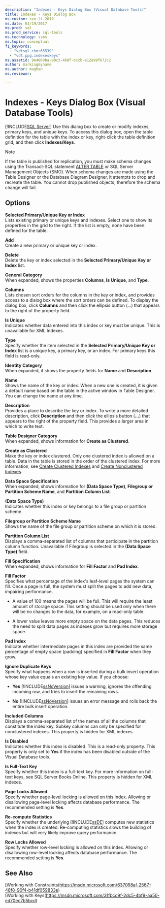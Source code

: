 ```yaml
---
description: "Indexes - Keys Dialog Box (Visual Database Tools)"
title: Indexes - Keys Dialog Box
ms.custom: seo-lt-2019
ms.date: 01/19/2017
ms.prod: sql
ms.prod_service: sql-tools
ms.technology: ssms
ms.topic: conceptual
f1_keywords: 
  - "vdtsql.chm:65539"
  - "vdt.ppg.indexeskeys"
ms.assetid: 9e4060ba-80c3-468f-bccb-e12e99f672c2
author: markingmyname
ms.author: maghan
ms.reviewer: 

---
```

# Indexes - Keys Dialog Box (Visual Database Tools)
[!INCLUDE[SQL Server](../../includes/applies-to-version/sqlserver.md)]
Use this dialog box to create or modify indexes, primary keys, and unique keys. To access this dialog box, open the table definition for the table with the index or key, right-click the table definition grid, and then click **Indexes/Keys**.  
  
> [!NOTE]  
> If the table is published for replication, you must make schema changes using the Transact-SQL statement [ALTER TABLE](../../t-sql/statements/alter-table-transact-sql.md) or SQL Server Management Objects (SMO). When schema changes are made using the Table Designer or the Database Diagram Designer, it attempts to drop and recreate the table. You cannot drop published objects, therefore the schema change will fail.  
  
## Options  
**Selected Primary/Unique Key or Index**  
Lists existing primary or unique keys and indexes. Select one to show its properties in the grid to the right. If the list is empty, none have been defined for the table.  
  
**Add**  
Create a new primary or unique key or index.  
  
**Delete**  
Delete the key or index selected in the **Selected Primary/Unique Key or Index** list.  
  
**General Category**  
When expanded, shows the properties **Columns**, **Is Unique**, and **Type**.  
  
**Columns**  
Lists chosen sort orders for the columns in the key or index, and provides access to a dialog box where the sort orders can be defined. To display the dialog box, click **Columns** and then click the ellipsis button (...) that appears to the right of the property field.  
  
**Is Unique**  
Indicates whether data entered into this index or key must be unique. This is unavailable for XML Indexes.  
  
**Type**  
Specify whether the item selected in the **Selected Primary/Unique Key or Index** list is a unique key, a primary key, or an index. For primary keys this field is read-only.  
  
**Identity Category**  
When expanded, it shows the property fields for **Name** and **Description**.  
  
**Name**  
Shows the name of the key or index. When a new one is created, it is given a default name based on the table in the active window in Table Designer. You can change the name at any time.  
  
**Description**  
Provides a place to describe the key or index. To write a more detailed description, click **Description** and then click the ellipsis button (**...**) that appears to the right of the property field. This provides a larger area in which to write text.  
  
**Table Designer Category**  
When expanded, shows information for **Create as Clustered**.  
  
**Create as Clustered**  
Make the key or index clustered. Only one clustered index is allowed on a table. Data in the table is stored in the order of the clustered index. For more information, see [Create Clustered Indexes](../../relational-databases/indexes/create-clustered-indexes.md) and [Create Nonclustered Indexes](../../relational-databases/indexes/create-nonclustered-indexes.md).  
  
**Data Space Specification**  
When expanded, shows information for **(Data Space Type)**, **Filegroup or Partition Scheme Name**, and **Partition Column List**.  
  
**(Data Space Type)**  
Indicates whether this index or key belongs to a file group or partition scheme.  
  
**Filegroup or Partition Scheme Name**  
Shows the name of the file group or partition scheme on which it is stored.  
  
**Partition Column List**  
Displays a comma-separated list of columns that participate in the partition column function. Unavailable if Filegroup is selected in the **(Data Space Type)** field.  
  
**Fill Specification**  
When expanded, shows information for **Fill Factor** and **Pad Index**.  
  
**Fill Factor**  
Specifies what percentage of the index's leaf-level pages the system can fill. Once a page is full, the system must split the pages to add new data, impairing performance.  
  
-   A value of 100 means the pages will be full. This will require the least amount of storage space. This setting should be used only when there will be no changes to the data, for example, on a read-only table.  
  
-   A lower value leaves more empty space on the data pages. This reduces the need to split data pages as indexes grow but requires more storage space.  
  
**Pad Index**  
Indicate whether intermediate pages in this index are provided the same percentage of empty space (padding) specified in **Fill Factor** when they grow.  
  
**Ignore Duplicate Keys**  
Specify what happens when a row is inserted during a bulk insert operation whose key value equals an existing key value. If you choose:  
  
-   **Yes** [!INCLUDE[ssNoVersion](../../includes/ssnoversion-md.md)] issues a warning, ignores the offending incoming row, and tries to insert the remaining rows.  
  
-   **No** [!INCLUDE[ssNoVersion](../../includes/ssnoversion-md.md)] issues an error message and rolls back the entire bulk insert operation.  
  
**Included Columns**  
Displays a comma-separated list of the names of all the columns that constitute the index key. Subkey columns can only be specified for nonclustered indexes. This property is hidden for XML indexes.  
  
**Is Disabled**  
Indicates whether this index is disabled. This is a read-only property. This property is only set to **Yes** if the index has been disabled outside of the Visual Database tools.  
  
**Is Full-Text Key**  
Specify whether this index is a full-text key. For more information on full-text keys, see SQL Server Books Online. This property is hidden for XML indexes.  
  
**Page Locks Allowed**  
Specify whether page-level locking is allowed on this index. Allowing or disallowing page-level locking affects database performance. The recommended setting is **Yes**.  
  
**Re-compute Statistics**  
Specify whether the underlying [!INCLUDE[ssDE](../../includes/ssde_md.md)] computes new statistics when the index is created. Re-computing statistics slows the building of indexes but will very likely improve query performance.  
  
**Row Locks Allowed**  
Specify whether row-level locking is allowed on this index. Allowing or disallowing row-level locking affects database performance. The recommended setting is **Yes**.  
  
## See Also  
[Working with Constraints(https://msdn.microsoft.com/637098af-2567-48f8-90f4-b41df059833e)  
[Working with Keys(https://msdn.microsoft.com/31fbcc9f-2dc5-4bf9-aa50-ed70ec7b5bcd)  
  
